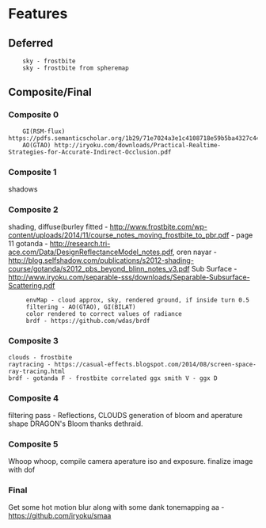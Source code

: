 # Features

## Deferred

        sky - frostbite
        sky - frostbite from spheremap

## Composite/Final

### Composite 0

        GI(RSM-flux) https://pdfs.semanticscholar.org/1b29/71e7024a3e1c4108718e59b5ba4327c44b93.pdf, 
        AO(GTAO) http://iryoku.com/downloads/Practical-Realtime-Strategies-for-Accurate-Indirect-Occlusion.pdf

### Composite 1

shadows

### Composite 2

shading,
         diffuse(burley fitted - <http://www.frostbite.com/wp-content/uploads/2014/11/course_notes_moving_frostbite_to_pbr.pdf> - page 11
                 gotanda - <http://research.tri-ace.com/Data/DesignReflectanceModel_notes.pdf>,
                 oren nayar - <http://blog.selfshadow.com/publications/s2012-shading-course/gotanda/s2012_pbs_beyond_blinn_notes_v3.pdf>
                 Sub Surface - <http://www.iryoku.com/separable-sss/downloads/Separable-Subsurface-Scattering.pdf>

         envMap - cloud approx, sky, rendered ground, if inside turn 0.5
         filtering - AO(GTAO), GI(BILAT)
         color rendered to correct values of radiance
         brdf - https://github.com/wdas/brdf

### Composite 3

    clouds - frostbite
    raytracing - https://casual-effects.blogspot.com/2014/08/screen-space-ray-tracing.html
    brdf - gotanda F - frostbite correlated ggx smith V - ggx D

### Composite 4

filtering pass - Reflections, CLOUDS
generation of bloom and aperature shape
DRAGON's Bloom thanks dethraid.

### Composite 5

Whoop whoop, compile camera aperature iso and exposure.
finalize image with dof

### Final

Get some hot motion blur along with some dank tonemapping
aa - <https://github.com/iryoku/smaa>
